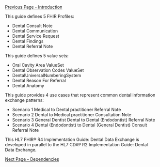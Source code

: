 [Previous Page - Introduction](index.html)

This guide defines 5 FHIR Profiles:
* Dental Consult Note
* Dental Communication
* Dental Service Request
* Dental Findings
* Dental Referral Note

This guide defines 5 value sets:
* Oral Cavity Area ValueSet 	
* Dental Observation Codes ValueSet 	
* DentalUniversalNumberingSystem 	
* Dental Reason For Referral 	
* Dental Anatomy

This guide provides 4 use cases that represent common dental information exchange patterns:
* Scenario 1 Medical to Dental practitioner Referral Note
* Scenario 2 Dental to Medical practitioner Consultation Note
* Scenario 3 General Dentist Dental to Dental (Endodontist) Referral Note
* Scenario 4 Dental (Endodontist) to Dental (General Dentist) Consult Referral Note

This HL7 FHIR® R4 Implementation Guide: Dental Data Exchange is developed in parallel to the HL7 CDA® R2 Implementation Guide: Dental Data Exchange.

[Next Page - Dependencies](dependencies.html)